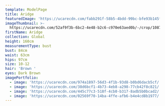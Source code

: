 ```yaml
---
template: ModelPage
title: Aridge
featuredImage: 'https://ucarecdn.com/fabb291f-58b5-4bdd-99bc-bfe93b145f41/'
imageThumbnail: >-
  https://ucarecdn.com/52af9f3b-6bc2-4e48-b2c6-c970e63aed0b/-/crop/1087x1288/700,0/-/preview/
firstName: Aridge
collection: Global
height: 160cm
measurementType: bust
bust: 84cm
waist: 63cm
hips: 97cm
size: 10-12
hair: 'Brown '
eyes: Dark Brown
imagePortfolio:
  - image: 'https://ucarecdn.com/974a1897-56d3-4f1b-93d8-b0bd6dacb5cf/'
  - image: 'https://ucarecdn.com/38d6bcf1-4b73-4eb8-a298-77cb42f8c821/'
  - image: 'https://ucarecdn.com/445c77c3-518f-4cb0-b317-8adb5b0bcad2/'
  - image: 'https://ucarecdn.com/02569f70-14ba-4ffe-afb6-b4e4cd8b1977/'
---
```


